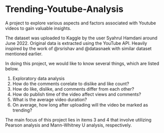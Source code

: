 # Trending-Youtube-Analysis
A project to explore various aspects and factors associated with Youtube videos to gain valuable insights.

The dataset was uploaded to Kaggle by the user Syahrul Hamdani around June 2022.
Original data is extracted using the YouTube API. 
Heavily inspired by the work of @rsrishav and @datasnaek with similar dataset mentioned earlier.

In doing this project, we would like to know several things, which are listed below.
1. Exploratory data analysis
2. How do the comments corelate to dislike and like count?
3. How do like, dislike, and comments differ from each other?
4. How do publish time of the video affect views and comments?
5. What is the average video duration?
6. On average, how long after uploading will the video be marked as trending?

The main focus of this project lies in items 3 and 4 that involve utilizing Pearson analysis and Mann-Whitney U analysis, respectively.

